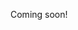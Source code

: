 Coming soon!

<!--

- For people with space but no tiny-farm, hire local specialists to build the tiny farm.
  - Offer subspecialties like honeybees, cattle, and vertical gardening.
  - The specialists are like contractors, and they pay the app commission for all their sales.
  - Also offer services for hourly workers to tend to the tiny-farm.
- For people with tiny-farms, list it on the app.
  - When goods are ripe, list the approximate yield on the app with pictures.
  - Every morning, the app asks tiny-farmers their pickup window, available yield, and market price.
  - Tiny-farms must perform their check-in before 10AM.
  - Delivery drivers will collect the goods in the afternoon, and then deliver the goods in the evening.
  - Also allow tiny-farms to list non-food trinkets like pots and crafts and things that you'd find at a farmers' market.
  - Also list florists!
  - Drivers must also check-in before 10AM every day.
- For people who want locally-sourced food, order it on the app.
  - Purchases are first-come, first-serve.
  - Orders must be placed before noon.
  - Buyers can rate their produce.
  
In short:
- Hire specialists to build tiny-farms.
- Tiny-farmers list their goods before 10AM every morning.
- Buyers can place orders until noon.
- Deliveries occur from 1PM-9PM.

Big problem:
- There may not be any delivery people in the area.
- For all buyers and sellers, list a message saying "There are no registered delivery drivers in your area! You and your friends could earn $100 per day by delivering fresh goods!"
- In the "earn money" section, list average hourly earnings for specialists, tiny-farmers, and drivers.

Advertising:
- microgreens videos

-->
